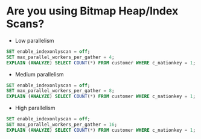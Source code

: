 # Are you using Bitmap Heap/Index Scans?

* Low parallelism

```sql
SET enable_indexonlyscan = off;
SET max_parallel_workers_per_gather = 4;
EXPLAIN (ANALYZE) SELECT COUNT(*) FROM customer WHERE c_nationkey = 1;
```


* Medium parallelism

```sql
SET enable_indexonlyscan = off;
SET max_parallel_workers_per_gather = 8;
EXPLAIN (ANALYZE) SELECT COUNT(*) FROM customer WHERE c_nationkey = 1;
```


* High parallelism

```sql
SET enable_indexonlyscan = off;
SET max_parallel_workers_per_gather = 16;
EXPLAIN (ANALYZE) SELECT COUNT(*) FROM customer WHERE c_nationkey = 1;
```


